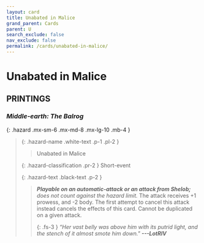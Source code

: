 ```yaml
---
layout: card
title: Unabated in Malice
grand_parent: Cards
parent: U
search_exclude: false
nav_exclude: false
permalink: /cards/unabated-in-malice/
---
```


# Unabated in Malice


## PRINTINGS


### _Middle-earth: The Balrog_

{: .hazard .mx-sm-6 .mx-md-8 .mx-lg-10 .mb-4 }
> {: .hazard-name .white-text .p-1 .pl-2 }
> > <div class="hazard-mp"></div>
> > <div class="card-name">Unabated in Malice</div>
>
> {: .hazard-classification .pr-2 }
> Short-event
>
> {: .hazard-text .black-text .p-2 }
> > ***Playable on an automatic-attack or an attack from Shelob;*** _does not count against the hazard limit._ The attack receives +1 prowess, and -2 body. The first attempt to cancel this attack instead cancels the effects of this card. Cannot be duplicated on a given attack. 
> > 
> > {: .fs-3 } 
> > _“Her vast belly was above him with its putrid light, and the stench of it almost smote him down."_ ***---&#65279;LotRIV*** 
>
